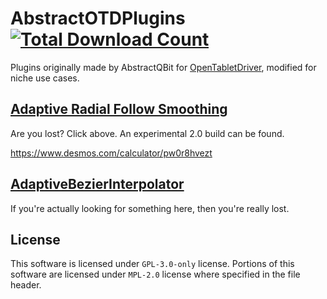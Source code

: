 # AbstractOTDPlugins [![Total Download Count](https://img.shields.io/github/downloads/fridgesrunning/AbstractOTDPlugins/total.svg)](https://github.com/fridgesrunning/AbstractOTDPlugins/releases)
Plugins originally made by AbstractQBit for [OpenTabletDriver](https://github.com/OpenTabletDriver/OpenTabletDriver), modified for niche use cases.

## [Adaptive Radial Follow Smoothing](AdaptiveRadialFollow/)
Are you lost? Click above. An experimental 2.0 build can be found.

https://www.desmos.com/calculator/pw0r8hvezt



## [AdaptiveBezierInterpolator](AdaptiveBezierInterpolator)
If you're actually looking for something here, then you're really lost.

## License
This software is licensed under `GPL-3.0-only` license.
Portions of this software are licensed under `MPL-2.0` license where specified in the file header.
